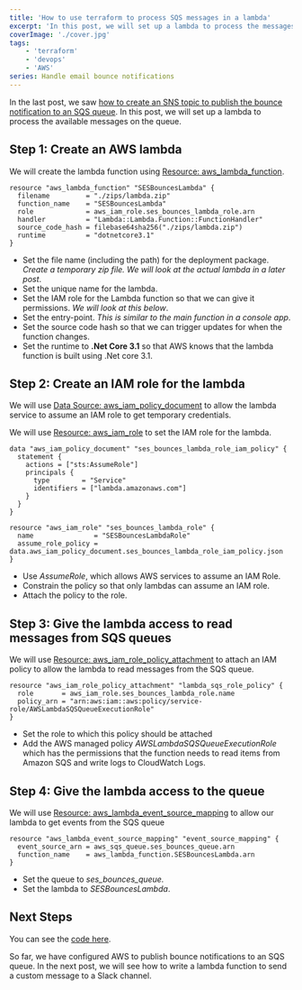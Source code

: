 ```yaml
---
title: 'How to use terraform to process SQS messages in a lambda'
excerpt: 'In this post, we will set up a lambda to process the messages that are available on the queue'
coverImage: './cover.jpg'
tags:
    - 'terraform'
    - 'devops'
    - 'AWS'
series: Handle email bounce notifications
---
```


In the last post, we saw [how to create an SNS topic to publish the bounce notification to an SQS queue](./handle-bounces-ses-terraform). In this post, we will set up a lambda to process the available messages on the queue.

## Step 1: Create an AWS lambda

We will create the lambda function using [Resource: aws_lambda_function](https://registry.terraform.io/providers/hashicorp/aws/latest/docs/resources/lambda_function).

```hcl
resource "aws_lambda_function" "SESBouncesLambda" {
  filename         = "./zips/lambda.zip"
  function_name    = "SESBouncesLambda"
  role             = aws_iam_role.ses_bounces_lambda_role.arn
  handler          = "Lambda::Lambda.Function::FunctionHandler"
  source_code_hash = filebase64sha256("./zips/lambda.zip")
  runtime          = "dotnetcore3.1"
}
```

-   Set the file name (including the path) for the deployment package. _Create a temporary zip file. We will look at the actual lambda in a later post_.
-   Set the unique name for the lambda.
-   Set the IAM role for the Lambda function so that we can give it permissions. _We will look at this below_.
-   Set the entry-point. _This is similar to the main function in a console app_.
-   Set the source code hash so that we can trigger updates for when the function changes.
-   Set the runtime to **.Net Core 3.1** so that AWS knows that the lambda function is built using .Net core 3.1.

## Step 2: Create an IAM role for the lambda

We will use [Data Source: aws_iam_policy_document](https://registry.terraform.io/providers/hashicorp/aws/latest/docs/data-sources/iam_policy_document) to allow the lambda service to assume an IAM role to get temporary credentials.

We will use [Resource: aws_iam_role](https://registry.terraform.io/providers/hashicorp/aws/latest/docs/resources/iam_role) to set the IAM role for the lambda.

```hcl
data "aws_iam_policy_document" "ses_bounces_lambda_role_iam_policy" {
  statement {
    actions = ["sts:AssumeRole"]
    principals {
      type        = "Service"
      identifiers = ["lambda.amazonaws.com"]
    }
  }
}

resource "aws_iam_role" "ses_bounces_lambda_role" {
  name               = "SESBouncesLambdaRole"
  assume_role_policy = data.aws_iam_policy_document.ses_bounces_lambda_role_iam_policy.json
}
```

-   Use _AssumeRole_, which allows AWS services to assume an IAM Role.
-   Constrain the policy so that only lambdas can assume an IAM role.
-   Attach the policy to the role.

## Step 3: Give the lambda access to read messages from SQS queues

We will use [Resource: aws_iam_role_policy_attachment](https://registry.terraform.io/providers/hashicorp/aws/latest/docs/resources/iam_role_policy_attachment) to attach an IAM policy to allow the lambda to read messages from the SQS queue.

```hcl
resource "aws_iam_role_policy_attachment" "lambda_sqs_role_policy" {
  role       = aws_iam_role.ses_bounces_lambda_role.name
  policy_arn = "arn:aws:iam::aws:policy/service-role/AWSLambdaSQSQueueExecutionRole"
}
```

-   Set the role to which this policy should be attached
-   Add the AWS managed policy _AWSLambdaSQSQueueExecutionRole_ which has the permissions that the function needs to read items from Amazon SQS and write logs to CloudWatch Logs.

## Step 4: Give the lambda access to the queue

We will use [Resource: aws_lambda_event_source_mapping](https://registry.terraform.io/providers/hashicorp/aws/latest/docs/resources/lambda_event_source_mapping) to allow our lambda to get events from the SQS queue

```hcl
resource "aws_lambda_event_source_mapping" "event_source_mapping" {
  event_source_arn = aws_sqs_queue.ses_bounces_queue.arn
  function_name    = aws_lambda_function.SESBouncesLambda.arn
}
```

-   Set the queue to _ses_bounces_queue._
-   Set the lambda to _SESBouncesLambda_.

## Next Steps

You can see the [code here](https://github.com/AnkurSheel/ses-bounces).

So far, we have configured AWS to publish bounce notifications to an SQS queue. In the next post, we will see how to write a lambda function to send a custom message to a Slack channel.
